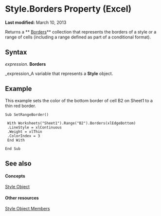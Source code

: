 
# Style.Borders Property (Excel)

 **Last modified:** March 10, 2013

Returns a  ** [Borders](adb6efd6-73b6-e620-e9be-f4a42bc52ae8.md)** collection that represents the borders of a style or a range of cells (including a range defined as part of a conditional format).

## Syntax

 _expression_. **Borders**

 _expression_A variable that represents a  **Style** object.


## Example

This example sets the color of the bottom border of cell B2 on Sheet1 to a thin red border.


```
Sub SetRangeBorder() 
 
 With Worksheets("Sheet1").Range("B2").Borders(xlEdgeBottom) 
 .LineStyle = xlContinuous 
 .Weight = xlThin 
 .ColorIndex = 3 
 End With 
 
End Sub
```


## See also


#### Concepts


 [Style Object](3c1e9184-0075-5f46-9a1a-0b61d874d1f8.md)
#### Other resources


 [Style Object Members](78f477c9-4033-e7c5-fc3d-7ba025392d31.md)
